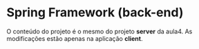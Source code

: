 # Spring Framework (back-end)

O conteúdo do projeto é o mesmo do projeto **server** da aula4. As modificações estão apenas na aplicação **client**.


